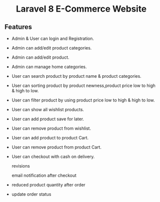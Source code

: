 <h1 align="center">Laravel 8 E-Commerce Website</h1>

## Features
-   <p>Admin & User can login and Registration.</p>
-   <p>Admin can add/edit product categories.</p>
-   <p>Admin can add/edit product.</p>
-   <p>Admin can manage home categories.</p>
-   <p>User can search product by product name & product categories.</p>
-   <p>User can sorting product by product newness,product price low to high & high to low.</p>
-   <p>User can filter product by using product price low to high & high to low.</p>
-   <p>User can show all wishlist products.</p>
-   <p>User can add product save for later.</p>
-   <p>User can remove product from wishlist.</p>
-   <p>User can add product to product Cart.</p>
-   <p>User can remove product from product Cart.</p>
-   <p>User can checkout with cash on delivery.</p>


    <p>revisions</p>
    <p>email notification after checkout</p>
-   <p>reduced product quantity after order</p>
-   <p>update order status</p>
